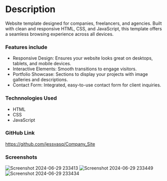 # Description
Website template designed for companies, freelancers, and agencies. Built with clean and responsive HTML, CSS, and JavaScript, this template offers a seamless browsing experience across all devices. 

### Features include
- Responsive Design: Ensures your website looks great on desktops, tablets, and mobile devices.
- Interactive Elements: Smooth transitions to engage visitors.
- Portfolio Showcase: Sections to display your projects with image galleries and descriptions.
- Contact Form: Integrated, easy-to-use contact form for client inquiries.

### Technnologies Used 
- HTML
- CSS
- JavaScript

### GitHub Link
https://github.com/jessvasq/Company_Site

### Screenshots

![Screenshot 2024-06-29 233413](https://github.com/jessvasq/Company_Site/assets/119137671/1c5f5429-70a4-4d86-bae1-2dbf3a4f46d8)
![Screenshot 2024-06-29 233449](https://github.com/jessvasq/Company_Site/assets/119137671/4098ee3a-7cad-48a4-98f3-23ee9d5ab0f4)
![Screenshot 2024-06-29 233434](https://github.com/jessvasq/Company_Site/assets/119137671/4271d00c-c61c-4f75-8ae0-26ec0be1bc89)
